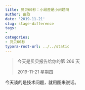 ```yaml
---
title: 贝贝60秒：小段差是小问题吗
author: 曲政
date: '2019-11-21'
slug: stage-difference
tags:
- 
categories:
- 贝贝60秒
typora-root-url: ../../static
---
```


>   今天是贝贝报告给你的第 266 天
>
>   2019-11-21 星期四

今天谈的是技术问题，就用图来说话。